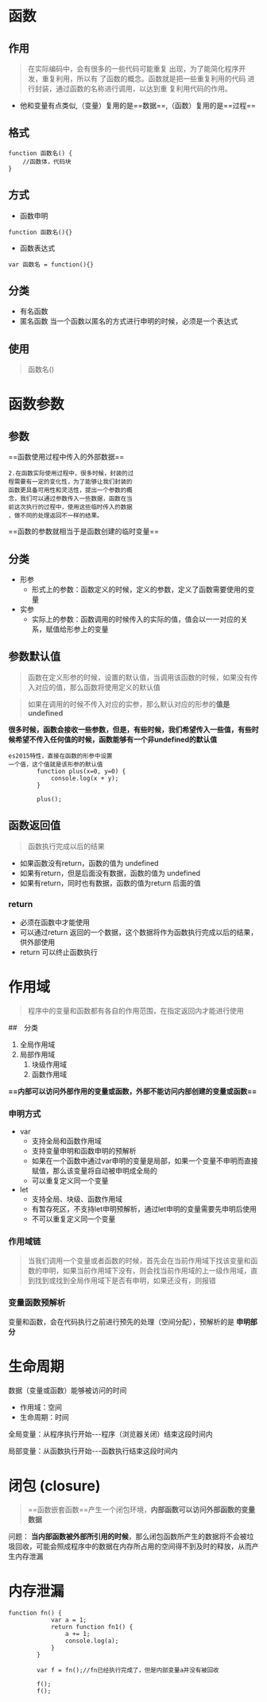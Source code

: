 # 函数
## 作用
> 在实际编码中，会有很多的一些代码可能重复
出现，为了能简化程序开发，重复利用，所以有
了函数的概念。函数就是把一些重复利用的代码
进行封装，通过函数的名称进行调用，以达到重
复利用代码的作用。

- 他和变量有点类似,（变量）复用的是==数据==,（函数）复用的是==过程==

> 
## 格式
```
function 函数名() {
    //函数体，代码块
}
```
## 方式
- 函数申明
```
function 函数名(){}
```
- 函数表达式
```
var 函数名 = function(){}
```
## 分类
- 有名函数
- 匿名函数
    当一个函数以匿名的方式进行申明的时候，必须是一个表达式

## 使用
> 函数名()

# 函数参数
## 参数
==函数使用过程中传入的外部数据==
    
    2.在函数实际使用过程中，很多时候，封装的过
    程需要有一定的变化性，为了能够让我们封装的
    函数更具备可用性和灵活性，提出一个参数的概
    念，我们可以通过参数传入一些数据，函数在当
    前这次执行的过程中，使用这些临时传入的数据
    ，做不同的处理返回不一样的结果。
==函数的参数就相当于是函数创建的临时变量==

## 分类
- 形参
    - 形式上的参数：函数定义的时候，定义的参数，定义了函数需要使用的变量
- 实参
    - 实际上的参数：函数调用的时候传入的实际的值，值会以一一对应的关系，赋值给形参上的变量

## 参数默认值
> 函数在定义形参的时候，设置的默认值，当调用该函数的时候，如果没有传入对应的值，那么函数将使用定义的默认值

> 如果在调用的时候不传入对应的实参，那么默认对应的形参的**值是undefined**

**很多时候，函数会接收一些参数，但是，有些时候，我们希望传入一些值，有些时候希望不传入任何值的时候，函数能够有一个非undefined的默认值**

 
```
es2015特性，直接在函数的形参中设置
一个值，这个值就是该形参的默认值
        function plus(x=0, y=0) {
            console.log(x + y);
        }

        plus();
```

## 函数返回值
> 函数执行完成以后的结果
- 如果函数没有return，函数的值为 undefined
- 如果有return，但是后面没有数据，函数的值为 undefined
- 如果有return，同时也有数据，函数的值为return 后面的值

### return
- 必须在函数中才能使用
- 可以通过return 返回的一个数据，这个数据将作为函数执行完成以后的结果，供外部使用
- return 可以终止函数执行

# 作用域
> 程序中的变量和函数都有各自的作用范围，在指定返回内才能进行使用

##　分类
1. 全局作用域
2. 局部作用域
    1. 块级作用域
    2. 函数作用域

**==内部可以访问外部作用的变量或函数，外部不能访问内部创建的变量或函数==**

### 申明方式
- var
    - 支持全局和函数作用域
    - 支持变量申明和函数申明的预解析
    - 如果在一个函数中通过var申明的变量是局部，如果一个变量不申明而直接赋值，那么该变量将自动被申明成全局的
    - 可以重复定义同一个变量
- let
    - 支持全局、块级、函数作用域
    - 有暂存死区，不支持let申明预解析，通过let申明的变量需要先申明后使用
    - 不可以重复定义同一个变量

### 作用域链
> 当我们调用一个变量或者函数的时候，首先会在当前作用域下找该变量和函数的申明，如果当前作用域下没有，则会找当前作用域的上一级作用域，直到找到或找到全局作用域下是否有申明，如果还没有，则报错

### 变量函数预解析
变量和函数，会在代码执行之前进行预先的处理（空间分配），预解析的是 **申明部分**

# 生命周期
数据（变量或函数）能够被访问的时间
- 作用域：空间
- 生命周期：时间  
  
全局变量：从程序执行开始---程序（浏览器关闭）结束这段时间内
  
局部变量：从函数执行开始---函数执行结束这段时间内

# 闭包 (closure)
> ==函数嵌套函数==产生一个闭包环境，**内部函数可以访问外部函数的变量数据**
  
  问题：
**当内部函数被外部所引用的时候**，那么闭包函数所产生的数据将不会被垃圾回收，可能会照成程序中的数据在内存所占用的空间得不到及时的释放，从而产生内存泄漏

# 内存泄漏

```
function fn() {
            var a = 1;
            return function fn1() {
                a += 1;
                console.log(a);
            }
        }

        var f = fn();//fn已经执行完成了，但是内部变量a并没有被回收

        f();
        f();
```
